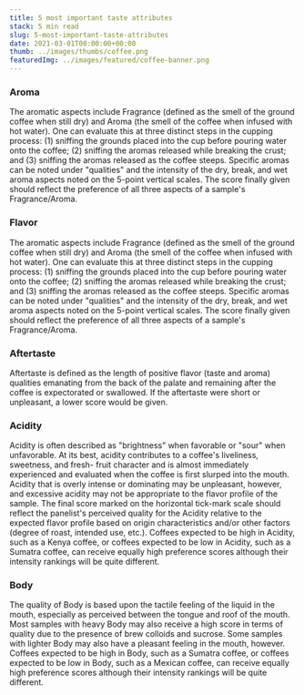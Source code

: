 ```yaml
---
title: 5 most important taste attributes
stack: 5 min read
slug: 5-most-important-taste-attributes
date: 2021-03-01T00:00:00+00:00
thumb: ../images/thumbs/coffee.png
featuredImg: ../images/featured/coffee-banner.png
---
```

### Aroma

The aromatic aspects include Fragrance (defined as the smell of the ground coffee when still dry) and Aroma (the smell of the coffee when infused with hot water). One can evaluate this at three distinct steps in the cupping process: (1) sniffing the grounds placed into the cup before pouring water onto the coffee; (2) sniffing the aromas released while breaking the crust; and (3) sniffing the aromas released as the coffee steeps. Specific aromas can be noted under "qualities" and the intensity of the dry, break, and wet aroma aspects noted on the 5-point vertical scales. The score finally given should reflect the preference of all three aspects of a sample's Fragrance/Aroma.

### Flavor

The aromatic aspects include Fragrance (defined as the smell of the ground coffee when still dry) and Aroma (the smell of the coffee when infused with hot water). One can evaluate this at three distinct steps in the cupping process: (1) sniffing the grounds placed into the cup before pouring water onto the coffee; (2) sniffing the aromas released while breaking the crust; and (3) sniffing the aromas released as the coffee steeps. Specific aromas can be noted under "qualities" and the intensity of the dry, break, and wet aroma aspects noted on the 5-point vertical scales. The score finally given should reflect the preference of all three aspects of a sample's Fragrance/Aroma.

### Aftertaste

Aftertaste is defined as the length of positive flavor (taste and aroma) qualities emanating from the back of the palate and remaining after the coffee is expectorated or swallowed. If the aftertaste were short or unpleasant, a lower score would be given.

### Acidity

Acidity is often described as "brightness" when favorable or "sour" when unfavorable. At its best, acidity contributes to a coffee's liveliness, sweetness, and fresh- fruit character and is almost immediately experienced and evaluated when the coffee is first slurped into the mouth. Acidity that is overly intense or dominating may be unpleasant, however, and excessive acidity may not be appropriate to the flavor profile of the sample. The final score marked on the horizontal tick-mark scale should reflect the panelist's perceived quality for the Acidity relative to the expected flavor profile based on origin characteristics and/or other factors (degree of roast, intended use, etc.). Coffees expected to be high in Acidity, such as a Kenya coffee, or coffees expected to be low in Acidity, such as a Sumatra coffee, can receive equally high preference scores although their intensity rankings will be quite different.

### Body

The quality of Body is based upon the tactile feeling of the liquid in the mouth, especially as perceived between the tongue and roof of the mouth. Most samples with heavy Body may also receive a high score in terms of quality due to the presence of brew colloids and sucrose. Some samples with lighter Body may also have a pleasant feeling in the mouth, however. Coffees expected to be high in Body, such as a Sumatra coffee, or coffees expected to be low in Body, such as a Mexican coffee, can receive equally high preference scores although their intensity rankings will be quite different.